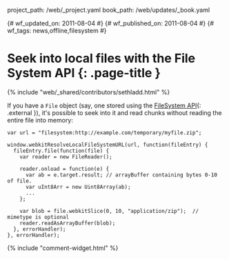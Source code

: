 project_path: /web/_project.yaml
book_path: /web/updates/_book.yaml

{# wf_updated_on: 2011-08-04 #}
{# wf_published_on: 2011-08-04 #}
{# wf_tags: news,offline,filesystem #}

# Seek into local files with the File System API {: .page-title }

{% include "web/_shared/contributors/sethladd.html" %}


If you have a `File` object (say, one stored using the [FileSystem API](http://www.html5rocks.com/en/tutorials/file/filesystem/){: .external }), it's possible to seek into it and read chunks without reading the entire file into memory:


    var url = "filesystem:http://example.com/temporary/myfile.zip";
    
    window.webkitResolveLocalFileSystemURL(url, function(fileEntry) {
      fileEntry.file(function(file) {
        var reader = new FileReader();
    
        reader.onload = function(e) {
          var ab = e.target.result; // arrayBuffer containing bytes 0-10 of file.
          var uInt8Arr = new Uint8Array(ab);
          ...
        };
    
        var blob = file.webkitSlice(0, 10, "application/zip");  // mimetype is optional
        reader.readAsArrayBuffer(blob);
      }, errorHandler);
    }, errorHandler);
    


{% include "comment-widget.html" %}
